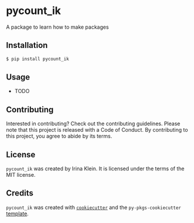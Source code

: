 # pycount_ik

A package to learn how to make packages

## Installation

```bash
$ pip install pycount_ik
```

## Usage

- TODO

## Contributing

Interested in contributing? Check out the contributing guidelines. Please note that this project is released with a Code of Conduct. By contributing to this project, you agree to abide by its terms.

## License

`pycount_ik` was created by Irina Klein. It is licensed under the terms of the MIT license.

## Credits

`pycount_ik` was created with [`cookiecutter`](https://cookiecutter.readthedocs.io/en/latest/) and the `py-pkgs-cookiecutter` [template](https://github.com/py-pkgs/py-pkgs-cookiecutter).
